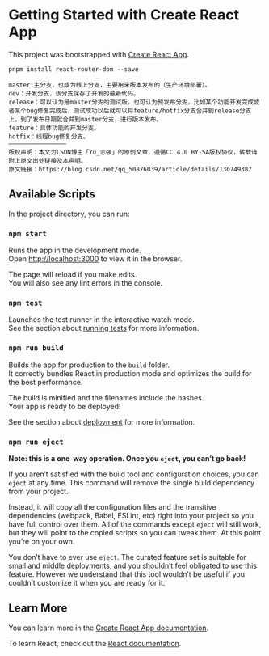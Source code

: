 # Getting Started with Create React App

This project was bootstrapped with [Create React App](https://github.com/facebook/create-react-app).


```
pnpm install react-router-dom --save

```

```
master:主分支，也成为线上分支，主要用来版本发布的（生产环境部署）。
dev：开发分支，该分支保存了开发的最新代码。
release：可以认为是master分支的测试版，也可认为预发布分支，比如某个功能开发完成或者某个bug修复完成后，测试成功以后就可以将feature/hotfix分支合并到release分支上，到了发布日期就合并到master分支，进行版本发布。
feature：具体功能的开发分支。
hotfix：线程bug修复分支。
————————————————
版权声明：本文为CSDN博主「Yu_志强」的原创文章，遵循CC 4.0 BY-SA版权协议，转载请附上原文出处链接及本声明。
原文链接：https://blog.csdn.net/qq_50876039/article/details/130749387
```




## Available Scripts

In the project directory, you can run:

### `npm start`

Runs the app in the development mode.\
Open [http://localhost:3000](http://localhost:3000) to view it in the browser.

The page will reload if you make edits.\
You will also see any lint errors in the console.

### `npm test`

Launches the test runner in the interactive watch mode.\
See the section about [running tests](https://facebook.github.io/create-react-app/docs/running-tests) for more information.

### `npm run build`

Builds the app for production to the `build` folder.\
It correctly bundles React in production mode and optimizes the build for the best performance.

The build is minified and the filenames include the hashes.\
Your app is ready to be deployed!

See the section about [deployment](https://facebook.github.io/create-react-app/docs/deployment) for more information.

### `npm run eject`

**Note: this is a one-way operation. Once you `eject`, you can’t go back!**

If you aren’t satisfied with the build tool and configuration choices, you can `eject` at any time. This command will remove the single build dependency from your project.

Instead, it will copy all the configuration files and the transitive dependencies (webpack, Babel, ESLint, etc) right into your project so you have full control over them. All of the commands except `eject` will still work, but they will point to the copied scripts so you can tweak them. At this point you’re on your own.

You don’t have to ever use `eject`. The curated feature set is suitable for small and middle deployments, and you shouldn’t feel obligated to use this feature. However we understand that this tool wouldn’t be useful if you couldn’t customize it when you are ready for it.

## Learn More

You can learn more in the [Create React App documentation](https://facebook.github.io/create-react-app/docs/getting-started).

To learn React, check out the [React documentation](https://reactjs.org/).
